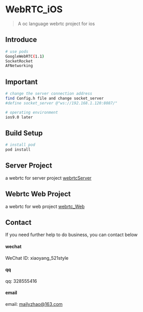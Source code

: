 # WebRTC_iOS
> A oc language webrtc project for ios

## Introduce
``` bash
# use pods
GoogleWebRTC(1.1)
SocketRocket
AFNetworking
```
## Important
``` bash
# change the server connection address
find Config.h file and change socket_server 
#define socket_server @"ws://192.168.1.120:8087/"

# operating environment
ios9.0 later
```
## Build Setup

``` bash
# install pod 
pod install


```

## Server Project
a webrtc for server  project
[webrtcServer](https://github.com/NeonGarden/webrtcServer/tree/main)

## Webrtc Web Project
a webrtc for web project
[webrtc_Web](https://github.com/NeonGarden/webrtc_Web)
## Contact

If you need further help to do business, you can contact below
#### wechat
WeChat ID: xiaoyang_521style
#### qq
qq: 328555416

#### email
email: mailyzhao@163.com

